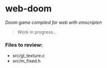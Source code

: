 # web-doom #

*Doom game compiled for web with emscripten*


> Work in progress...

### Files to review: ###
- src/gl_texture.c
- src/m_fixed.h

